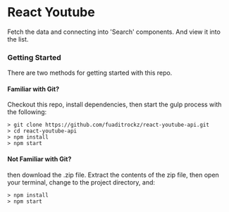 # React Youtube 
Fetch the data and connecting into 'Search' components. And view it into the list.

### Getting Started

There are two methods for getting started with this repo.

#### Familiar with Git?
Checkout this repo, install dependencies, then start the gulp process with the following:

```
> git clone https://github.com/fuaditrockz/react-youtube-api.git
> cd react-youtube-api
> npm install
> npm start
```

#### Not Familiar with Git?
then download the .zip file.  Extract the contents of the zip file, then open your terminal, change to the project directory, and:

```
> npm install
> npm start
```
